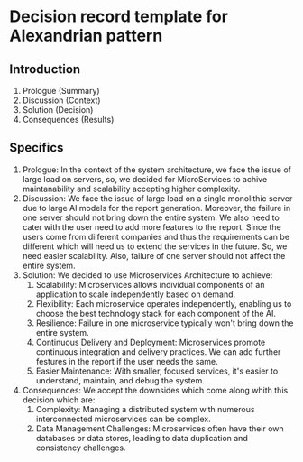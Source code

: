 # Decision record template for Alexandrian pattern
## Introduction
1. Prologue (Summary)
2. Discussion (Context)
3. Solution (Decision)
4. Consequences (Results)
## Specifics
1. Prologue:
In the context of the system architecture, we face the issue of large load on servers, so, we decided for MicroServices to achive maintanability and scalability accepting higher complexity.
2. Discussion:
We face the issue of large load on a single monolithic server due to large AI models for the report generation. Moreover, the failure in one server should not bring down the entire system. We also need to cater with the user need to add more features to the report. 
Since the users come from diiferent companies and thus the requirements can be different which will need us to extend the services in the future. So, we need easier scalability. Also, failure of one server should not affect the entire system.
3. Solution:
We decided to use Microservices Architecture to achieve:
    1. Scalability: Microservices allows individual components of an application to scale independently based on demand.
    2. Flexibility: Each microservice operates independently, enabling us to choose the best technology stack for each component of the AI.
    3. Resilience: Failure in one microservice typically won't bring down the entire system.
    4. Continuous Delivery and Deployment: Microservices promote continuous integration and delivery practices. We can add further festures in the report if the user needs the same.
    5. Easier Maintenance: With smaller, focused services, it's easier to understand, maintain, and debug the system.
4. Consequences:
We accept the downsides which come along whith this decision which are:
    1. Complexity: Managing a distributed system with numerous interconnected microservices can be complex.
    2. Data Management Challenges: Microservices often have their own databases or data stores, leading to data duplication and consistency challenges.